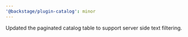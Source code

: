 ```yaml
---
'@backstage/plugin-catalog': minor
---
```


Updated the paginated catalog table to support server side text filtering.
